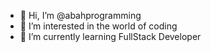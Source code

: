 - 👋 Hi, I’m @abahprogramming
- 👀 I’m interested in the world of coding
- 🌱 I’m currently learning FullStack Developer


<!---
abahprogramming/abahprogramming is a ✨ special ✨ repository because its `README.md` (this file) appears on your GitHub profile.
You can click the Preview link to take a look at your changes.
--->
